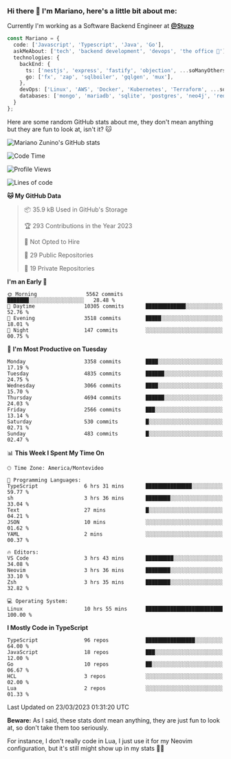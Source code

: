### Hi there 👋 I'm Mariano, here's a little bit about me:

Currently I'm working as a Software Backend Engineer at [**@Stuzo**](https://www.stuzo.com/)

```ts
const Mariano = {
  code: ['Javascript', 'Typescript', 'Java', 'Go'],
  askMeAbout: ['tech', 'backend development', 'devops', 'the office 💼'],
  technologies: {
    backEnd: {
      ts: ['nestjs', 'express', 'fastify', 'objection', ...soManyOthersFrameworks],
      go: ['fx', 'zap', 'sqlboiler', 'gqlgen', 'mux'],
    },
    devOps: ['Linux', 'AWS', 'Docker', 'Kubernetes', 'Terraform', ...soManyOthersTools],
    databases: ['mongo', 'mariadb', 'sqlite', 'postgres', 'neo4j', 'redis'],
  }
};
```

Here are some random GitHub stats about me, they don't mean anything but they are fun to look at, isn't it? 🐱

![Mariano Zunino's GitHub stats](https://github-readme-stats.vercel.app/api?username=marianozunino&count_private=true&show_icons=true&theme=radical)

<!--START_SECTION:waka-->
![Code Time](http://img.shields.io/badge/Code%20Time-646%20hrs%2039%20mins-blue)

![Profile Views](http://img.shields.io/badge/Profile%20Views-0-blue)

![Lines of code](https://img.shields.io/badge/From%20Hello%20World%20I%27ve%20Written-11.7%20million%20lines%20of%20code-blue)

**🐱 My GitHub Data** 

> 📦 35.9 kB Used in GitHub's Storage 
 > 
> 🏆 293 Contributions in the Year 2023
 > 
> 🚫 Not Opted to Hire
 > 
> 📜 29 Public Repositories 
 > 
> 🔑 19 Private Repositories 
 > 
**I'm an Early 🐤** 

```text
🌞 Morning                5562 commits        ███████░░░░░░░░░░░░░░░░░░   28.48 % 
🌆 Daytime                10305 commits       █████████████░░░░░░░░░░░░   52.76 % 
🌃 Evening                3518 commits        █████░░░░░░░░░░░░░░░░░░░░   18.01 % 
🌙 Night                  147 commits         ░░░░░░░░░░░░░░░░░░░░░░░░░   00.75 % 
```
📅 **I'm Most Productive on Tuesday** 

```text
Monday                   3358 commits        ████░░░░░░░░░░░░░░░░░░░░░   17.19 % 
Tuesday                  4835 commits        ██████░░░░░░░░░░░░░░░░░░░   24.75 % 
Wednesday                3066 commits        ████░░░░░░░░░░░░░░░░░░░░░   15.70 % 
Thursday                 4694 commits        ██████░░░░░░░░░░░░░░░░░░░   24.03 % 
Friday                   2566 commits        ███░░░░░░░░░░░░░░░░░░░░░░   13.14 % 
Saturday                 530 commits         █░░░░░░░░░░░░░░░░░░░░░░░░   02.71 % 
Sunday                   483 commits         █░░░░░░░░░░░░░░░░░░░░░░░░   02.47 % 
```


📊 **This Week I Spent My Time On** 

```text
🕑︎ Time Zone: America/Montevideo

💬 Programming Languages: 
TypeScript               6 hrs 31 mins       ███████████████░░░░░░░░░░   59.77 % 
sh                       3 hrs 36 mins       ████████░░░░░░░░░░░░░░░░░   33.04 % 
Text                     27 mins             █░░░░░░░░░░░░░░░░░░░░░░░░   04.21 % 
JSON                     10 mins             ░░░░░░░░░░░░░░░░░░░░░░░░░   01.62 % 
YAML                     2 mins              ░░░░░░░░░░░░░░░░░░░░░░░░░   00.37 % 

🔥 Editors: 
VS Code                  3 hrs 43 mins       █████████░░░░░░░░░░░░░░░░   34.08 % 
Neovim                   3 hrs 36 mins       ████████░░░░░░░░░░░░░░░░░   33.10 % 
Zsh                      3 hrs 35 mins       ████████░░░░░░░░░░░░░░░░░   32.82 % 

💻 Operating System: 
Linux                    10 hrs 55 mins      █████████████████████████   100.00 % 
```

**I Mostly Code in TypeScript** 

```text
TypeScript               96 repos            ████████████████░░░░░░░░░   64.00 % 
JavaScript               18 repos            ███░░░░░░░░░░░░░░░░░░░░░░   12.00 % 
Go                       10 repos            ██░░░░░░░░░░░░░░░░░░░░░░░   06.67 % 
HCL                      3 repos             ░░░░░░░░░░░░░░░░░░░░░░░░░   02.00 % 
Lua                      2 repos             ░░░░░░░░░░░░░░░░░░░░░░░░░   01.33 % 
```




 Last Updated on 23/03/2023 01:31:20 UTC
<!--END_SECTION:waka-->

**Beware:** As I said, these stats dont mean anything, they are just fun to look at, so don't take them too seriously.

For instance, I don't really code in Lua, I just use it for my Neovim configuration, but it's still might show up in my stats 🤷‍♂️
